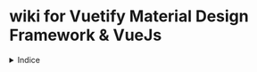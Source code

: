 # wiki for Vuetify Material Design Framework & VueJs

<details>
  <summary>Indice</summary>
  <ol>
    <li>
      <a href="#about-the-project">Info sul progetto</a>
      <ul>
        <li><a href="#built-with"></a></li>
      </ul>
    </li>
    <li>
      <a href="#getting-started">Getting Started</a>
      <ul>
        <li><a href="#prerequisites">Prerequisites</a></li>
        <li><a href="#installation">Installation</a></li>
      </ul>
    </li>
    <li><a href="#usage">Usage</a></li>
  </ol>
</details>
